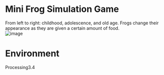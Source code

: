 # Mini Frog Simulation Game
From left to right: childhood, adolescence, and old age. Frogs change their appearance as they are given a certain amount of food.  
![image](https://user-images.githubusercontent.com/104482322/206732063-5a59dc52-7402-4a06-8610-311162f31fa9.png)
# Environment
Processing3.4
